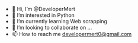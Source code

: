 - 👋 Hi, I’m @DeveloperMert
- 👀 I’m interested in Python
- 🌱 I’m currently learning Web scrapping
- 💞️ I’m looking to collaborate on ...
- 📫 How to reach me developermert0@gmail.com

<!---
DeveloperMert/DeveloperMert is a ✨ special ✨ repository because its `README.md` (this file) appears on your GitHub profile.
You can click the Preview link to take a look at your changes.
--->
